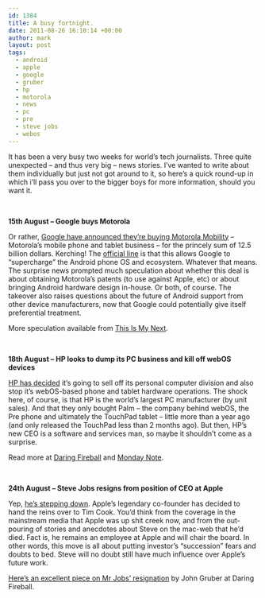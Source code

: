 ```yaml
---
id: 1384
title: A busy fortnight.
date: 2011-08-26 16:10:14 +00:00
author: mark
layout: post
tags:
  - android
  - apple
  - google
  - gruber
  - hp
  - motorola
  - news
  - pc
  - pre
  - steve jobs
  - webos
---
```

It has been a very busy two weeks for world&#8217;s tech journalists. Three quite unexpected &#8211; and thus very big &#8211; news stories. I&#8217;ve wanted to write about them individually but just not got around to it, so here&#8217;s a quick round-up in which i&#8217;ll pass you over to the bigger boys for more information, should you want it.

&nbsp;

**15th August &#8211; Google buys Motorola**

Or rather, [Google have announced they&#8217;re buying Motorola Mobility](http://thisismynext.com/2011/08/15/google-buy-motorola-mobility-hardware-business/) &#8211; Motorola&#8217;s mobile phone and tablet business &#8211; for the princely sum of 12.5 billion dollars. Kerching! The [official line](http://googleblog.blogspot.com/2011/08/supercharging-android-google-to-acquire.html) is that this allows Google to &#8220;supercharge&#8221; the Android phone OS and ecosystem. Whatever that means. The surprise news prompted much speculation about whether this deal is about obtaining Motorola&#8217;s patents (to use against Apple, etc) or about bringing Android hardware design in-house. Or both, of course. The takeover also raises questions about the future of Android support from other device manufacturers, now that Google could potentially give itself preferential treatment.

More speculation available from [This Is My Next](http://thisismynext.com/2011/08/18/google-motorola-doomsday/).

&nbsp;

**18th August &#8211; HP looks to dump its PC business and kill off webOS devices**

[HP has decided](http://www.precentral.net/breaking-hp-shutting-down-webos-device-operations-will-continue-explore-options) it&#8217;s going to sell off its personal computer division and also stop it&#8217;s webOS-based phone and tablet hardware operations. The shock here, of course, is that HP is the world&#8217;s largest PC manufacturer (by unit sales). And that they only bought Palm &#8211; the company behind webOS, the Pre phone and ultimately the TouchPad tablet &#8211; little more than a year ago (and only released the TouchPad less than 2 months ago). But then, HP&#8217;s new CEO is a software and services man, so maybe it shouldn&#8217;t come as a surprise.

Read more at [Daring Fireball](http://daringfireball.net/2011/08/hp_apotheker) and [Monday Note](http://www.mondaynote.com/2011/08/21/hp-what-leo-apotheker%E2%80%99s-decisions-mean/).

&nbsp;

**24th August &#8211; Steve Jobs resigns from position of CEO at Apple**

Yep, [he&#8217;s stepping down](http://www.apple.com/pr/library/2011/08/24Letter-from-Steve-Jobs.html). Apple&#8217;s legendary co-founder has decided to hand the reins over to Tim Cook. You&#8217;d think from the coverage in the mainstream media that Apple was up shit creek now, and from the out-pouring of stories and anecdotes about Steve on the mac-web that he&#8217;d died. Fact is, he remains an employee at Apple and will chair the board. In other words, this move is all about putting investor&#8217;s &#8220;succession&#8221; fears and doubts to bed. Steve will no doubt still have much influence over Apple&#8217;s future work.

[Here&#8217;s an excellent piece on Mr Jobs&#8217; resignation](http://daringfireball.net/2011/08/resigned) by John Gruber at Daring Fireball.

&nbsp;